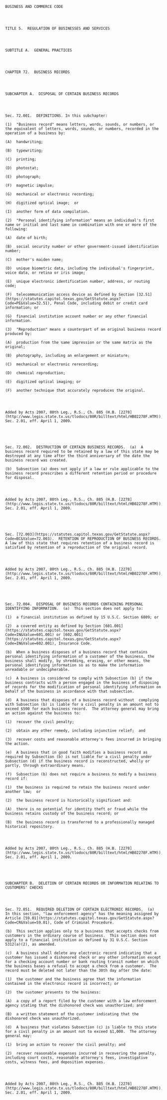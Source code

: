 ﻿
    
    
    	
    					
    
    
    BUSINESS AND COMMERCE CODE
    
      
    
    
    TITLE 5.  REGULATION OF BUSINESSES AND SERVICES
    
      
    
    
    SUBTITLE A.  GENERAL PRACTICES
    
      
    
    
    CHAPTER 72.  BUSINESS RECORDS
    
      
    
    
    SUBCHAPTER A.  DISPOSAL OF CERTAIN BUSINESS RECORDS
    
      
    
    
    Sec. 72.001.  DEFINITIONS. In this subchapter:
    
    (1)  "Business record" means letters, words, sounds, or numbers, or the equivalent of letters, words, sounds, or numbers, recorded in the operation of a business by:
    
    (A)  handwriting;
    
    (B)  typewriting;
    
    (C)  printing;
    
    (D)  photostat;
    
    (E)  photograph;
    
    (F)  magnetic impulse;
    
    (G)  mechanical or electronic recording;
    
    (H)  digitized optical image;  or
    
    (I)  another form of data compilation.
    
    (2)  "Personal identifying information" means an individual's first name or initial and last name in combination with one or more of the following:
    
    (A)  date of birth;
    
    (B)  social security number or other government-issued identification number;
    
    (C)  mother's maiden name;
    
    (D)  unique biometric data, including the individual's fingerprint, voice data, or retina or iris image;
    
    (E)  unique electronic identification number, address, or routing code;
    
    (F)  telecommunication access device as defined by Section [32.51](https://statutes.capitol.texas.gov/GetStatute.aspx?Code=PE&Value=32.51), Penal Code, including debit or credit card information; or
    
    (G)  financial institution account number or any other financial information.
    
    (3)  "Reproduction" means a counterpart of an original business record produced by:
    
    (A)  production from the same impression or the same matrix as the original;
    
    (B)  photography, including an enlargement or miniature;
    
    (C)  mechanical or electronic rerecording;
    
    (D)  chemical reproduction;
    
    (E)  digitized optical imaging; or
    
    (F)  another technique that accurately reproduces the original.
    
    
    
    
    Added by Acts 2007, 80th Leg., R.S., Ch. 885 (H.B. [2278](http://www.legis.state.tx.us/tlodocs/80R/billtext/html/HB02278F.HTM)), Sec. 2.01, eff. April 1, 2009.
    
    
    
    
    
    Sec. 72.002.  DESTRUCTION OF CERTAIN BUSINESS RECORDS.  (a)  A business record required to be retained by a law of this state may be destroyed at any time after the third anniversary of the date the business record was created.
    
    (b)  Subsection (a) does not apply if a law or rule applicable to the business record prescribes a different retention period or procedure for disposal.
    
    
    
    
    Added by Acts 2007, 80th Leg., R.S., Ch. 885 (H.B. [2278](http://www.legis.state.tx.us/tlodocs/80R/billtext/html/HB02278F.HTM)), Sec. 2.01, eff. April 1, 2009.
    
    
    
    
    
    Sec. [72.003](https://statutes.capitol.texas.gov/GetStatute.aspx?Code=BC&Value=72.003).  RETENTION OF REPRODUCTION OF BUSINESS RECORDS. A law of this state that requires retention of a business record is satisfied by retention of a reproduction of the original record.
    
    
    
    
    Added by Acts 2007, 80th Leg., R.S., Ch. 885 (H.B. [2278](http://www.legis.state.tx.us/tlodocs/80R/billtext/html/HB02278F.HTM)), Sec. 2.01, eff. April 1, 2009.
    
    
    
    
    
    Sec. 72.004.  DISPOSAL OF BUSINESS RECORDS CONTAINING PERSONAL IDENTIFYING INFORMATION.  (a)  This section does not apply to:
    
    (1)  a financial institution as defined by 15 U.S.C. Section 6809; or
    
    (2)  a covered entity as defined by Section [601.001](https://statutes.capitol.texas.gov/GetStatute.aspx?Code=IN&Value=601.001) or [602.001](https://statutes.capitol.texas.gov/GetStatute.aspx?Code=IN&Value=602.001), Insurance Code.
    
    (b)  When a business disposes of a business record that contains personal identifying information of a customer of the business, the business shall modify, by shredding, erasing, or other means, the personal identifying information so as to make the information unreadable or undecipherable.
    
    (c)  A business is considered to comply with Subsection (b) if the business contracts with a person engaged in the business of disposing of records for the modification of personal identifying information on behalf of the business in accordance with that subsection.
    
    (d)  A business that disposes of a business record without  complying with Subsection (b) is liable for a civil penalty in an amount not to exceed $500 for each business record.  The attorney general may bring an action against the business to:
    
    (1)  recover the civil penalty;
    
    (2)  obtain any other remedy, including injunctive relief;  and
    
    (3)  recover costs and reasonable attorney's fees incurred in bringing the action.
    
    (e)  A business that in good faith modifies a business record as required by Subsection (b) is not liable for a civil penalty under Subsection (d) if the business record is reconstructed, wholly or partly, through extraordinary means.
    
    (f)  Subsection (b) does not require a business to modify a business record if:
    
    (1)  the business is required to retain the business record under another law;  or
    
    (2)  the business record is historically significant and:
    
    (A)  there is no potential for identity theft or fraud while the business retains custody of the business record; or
    
    (B)  the business record is transferred to a professionally managed historical repository.
    
    
    
    
    Added by Acts 2007, 80th Leg., R.S., Ch. 885 (H.B. [2278](http://www.legis.state.tx.us/tlodocs/80R/billtext/html/HB02278F.HTM)), Sec. 2.01, eff. April 1, 2009.
    
    
    
    
    
    SUBCHAPTER B.  DELETION OF CERTAIN RECORDS OR INFORMATION RELATING TO CUSTOMERS' CHECKS
    
      
    
    
    Sec. 72.051.  REQUIRED DELETION OF CERTAIN ELECTRONIC RECORDS.  (a)  In this section, "law enforcement agency" has the meaning assigned by Article [59.01](https://statutes.capitol.texas.gov/GetStatute.aspx?Code=CR&Value=59.01), Code of Criminal Procedure.
    
    (b)  This section applies only to a business that accepts checks from customers in the ordinary course of business.  This section does not apply to a financial institution as defined by 31 U.S.C. Section 5312(a)(2), as amended.
    
    (c)  A business shall delete any electronic record indicating that a customer has issued a dishonored check or any other information except for a checking account number or bank routing transit number on which the business bases a refusal to accept a check from a customer.  The record must be deleted not later than the 30th day after the date:
    
    (1)  the customer and the business agree that the information contained in the electronic record is incorrect; or
    
    (2)  the customer presents to the business:
    
    (A)  a copy of a report filed by the customer with a law enforcement agency stating that the dishonored check was unauthorized; and
    
    (B)  a written statement of the customer indicating that the dishonored check was unauthorized.
    
    (d)  A business that violates Subsection (c) is liable to this state for a civil penalty in an amount not to exceed $1,000.  The attorney general may:
    
    (1)  bring an action to recover the civil penalty; and
    
    (2)  recover reasonable expenses incurred in recovering the penalty, including court costs, reasonable attorney's fees, investigative costs, witness fees, and deposition expenses.
    
    
    
    
    Added by Acts 2007, 80th Leg., R.S., Ch. 885 (H.B. [2278](http://www.legis.state.tx.us/tlodocs/80R/billtext/html/HB02278F.HTM)), Sec. 2.01, eff. April 1, 2009.
    
    
    
    
    				
